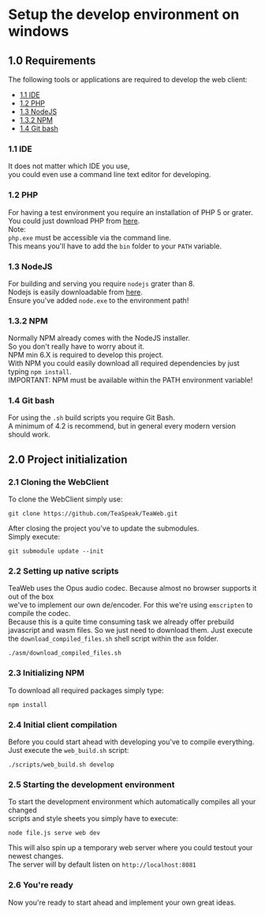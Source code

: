 # Setup the develop environment on windows
## 1.0 Requirements
The following tools or applications are required to develop the web client:
- [1.1 IDE](#11-ide)
- [1.2 PHP](#12-php)
- [1.3 NodeJS](#13-nodejs)
- [1.3.2 NPM](#132-npm)
- [1.4 Git bash](#14-git-bash)

### 1.1 IDE
It does not matter which IDE you use,  
you could even use a command line text editor for developing.

### 1.2 PHP
For having a test environment you require an installation of PHP 5 or grater.  
You could just download PHP from [here](https://windows.php.net/downloads/releases/).  
Note:  
`php.exe` must be accessible via the command line.  
This means you'll have to add the `bin` folder to your `PATH` variable.  

### 1.3 NodeJS  
For building and serving you require `nodejs` grater than 8.  
Nodejs is easily downloadable from [here]().  
Ensure you've added `node.exe` to the environment path!  

### 1.3.2 NPM 
Normally NPM already comes with the NodeJS installer.  
So you don't really have to worry about it.  
NPM min 6.X is required to develop this project.  
With NPM you could easily download all required dependencies by just typing `npm install`.  
IMPORTANT: NPM must be available within the PATH environment variable!  

### 1.4 Git bash
For using the `.sh` build scripts you require Git Bash.  
A minimum of 4.2 is recommend, but in general every modern version should work.  

## 2.0 Project initialization

### 2.1 Cloning the WebClient
To clone the WebClient simply use:  
```shell script
git clone https://github.com/TeaSpeak/TeaWeb.git
```
After closing the project you've to update the submodules.  
Simply execute:  
```shell script
git submodule update --init
```

### 2.2 Setting up native scripts  
TeaWeb uses the Opus audio codec. Because almost no browser supports it out of the box  
we've to implement our own de/encoder. For this we're using `emscripten` to compile the codec.  
Because this is a quite time consuming task we already offer prebuild javascript and wasm files.
So we just need to download them. Just execute the `download_compiled_files.sh` shell script within the `asm` folder.  
```shell script
./asm/download_compiled_files.sh
```

### 2.3 Initializing NPM
To download all required packages simply type:  
```shell script
npm install
```

### 2.4 Initial client compilation
Before you could start ahead with developing you've to compile everything.  
Just execute the `web_build.sh` script:
```shell script
./scripts/web_build.sh develop
```

### 2.5 Starting the development environment
To start the development environment which automatically compiles all your changed  
scripts and style sheets you simply have to execute:
```shell script
node file.js serve web dev
```
This will also spin up a temporary web server where you could testout your newest changes.  
The server will by default listen on `http://localhost:8081`  

### 2.6 You're ready
Now you're ready to start ahead and implement your own great ideas.  
